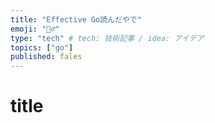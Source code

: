 ```yaml
---
title: "Effective Go読んだやで"
emoji: "🚴‍♂️"
type: "tech" # tech: 技術記事 / idea: アイデア
topics: ["go"]
published: fales
---
```


# title
